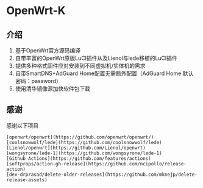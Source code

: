 # OpenWrt-K

## 介绍

1. 基于OpenWrt官方源码编译
2. 自带丰富的OpenWrt原版LuCI插件从及Lienol与lede移植的LuCI插件
3. 提供多种格式固件应对安装到不同虚拟机/实体机的需求
4. 自带SmartDNS+AdGuard Home配置无需额外配置（AdGuard Home 默认密码：password）
5. 使用清华镜像源加快软件包下载

## 感谢
 感谢以下项目
 
    [openwrt/openwrt](https://github.com/openwrt/openwrt/)
    [coolsnowwolf/lede](https://github.com/coolsnowwolf/lede)
    [Lienol/openwrt](https://github.com/Lienol/openwrt) 
    [wongsyrone/lede-1](https://github.com/wongsyrone/lede-1)
    [Github Actions](https://github.com/features/actions)
    [softprops/action-gh-release](https://github.com/ncipollo/release-action)
    [dev-drprasad/delete-older-releases](https://github.com/mknejp/delete-release-assets)
